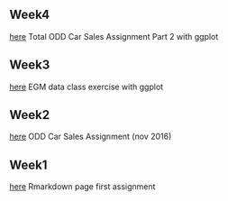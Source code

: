 ## Week4
[here](https://mef-bda503.github.io/pj18-TarikOzcelik81/ODD_All_Sales_Assignment_Part_2.html) Total ODD Car Sales Assignment Part 2 with ggplot  

## Week3
[here](https://mef-bda503.github.io/pj18-TarikOzcelik81/EGM_Assignment.html) EGM data class exercise with ggplot  

## Week2
[here](https://mef-bda503.github.io/pj18-TarikOzcelik81/ODD_Sales_Assignment.html) ODD Car Sales Assignment (nov 2016)

## Week1
[here](https://mef-bda503.github.io/pj18-TarikOzcelik81/Assignment_week1.html) Rmarkdown page first assignment
